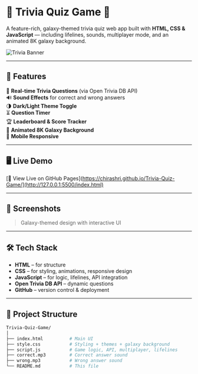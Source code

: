 # 🌌 Trivia Quiz Game 🚀  
A feature-rich, galaxy-themed trivia quiz web app built with **HTML, CSS & JavaScript** — including lifelines, sounds, multiplayer mode, and an animated 8K galaxy background.

![Trivia Banner](https://raw.githubusercontent.com/Chirashri/Trivia-Quiz-Game/main/banner.png)

---

## 🎯 Features

 
🧠 **Real-time Trivia Questions** (via Open Trivia DB API)  
🔊 **Sound Effects** for correct and wrong answers  
🌗 **Dark/Light Theme Toggle**  
⏳ **Question Timer**  
🏆 **Leaderboard & Score Tracker**   
🌌 **Animated 8K Galaxy Background**  
📱 **Mobile Responsive**

---

## 🖥️ Live Demo

[🔗 View Live on GitHub Pages](https://chirashri.github.io/Trivia-Quiz-Game/](http://127.0.0.1:5500/index.html)

---

## 📸 Screenshots

> Galaxy-themed design with interactive UI



---

## 🛠️ Tech Stack

- **HTML** – for structure  
- **CSS** – for styling, animations, responsive design  
- **JavaScript** – for logic, lifelines, API integration  
- **Open Trivia DB API** – dynamic questions  
- **GitHub** – version control & deployment  

---

## 📂 Project Structure

```bash
Trivia-Quiz-Game/
│
├── index.html          # Main UI
├── style.css           # Styling + themes + galaxy background
├── script.js           # Game logic, API, multiplayer, lifelines
├── correct.mp3         # Correct answer sound
├── wrong.mp3           # Wrong answer sound
└── README.md           # This file
